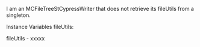 I am an MCFileTreeStCypressWriter that does not retrieve its fileUtils from a singleton.

Instance Variables
	fileUtils:		<Object>

fileUtils
	- xxxxx
